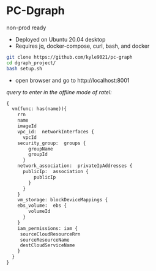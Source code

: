 # PC-Dgraph 
non-prod ready

* Deployed on Ubuntu 20.04 desktop 
* Requires jq, docker-compose, curl, bash, and docker



```bash
git clone https://github.com/kyle9021/pc-graph
cd dgraph_project/
bash setup.sh
```

* open browser and go to http://localhost:8001

_query to enter in the offline mode of ratel:_

```graphql
{
  vm(func: has(name)){
    rrn
    name
    imageId
    vpc_id:  networkInterfaces {
      vpcId
    security_group:  groups {
        groupName
        groupId
      }
    network_association:  privateIpAddresses {
      publicIp:  association {
          publicIp
        }
      }
    }
    vm_storage: blockDeviceMappings {
    ebs_volume:  ebs {
        volumeId
      }
    }
    iam_permissions: iam {
     sourceCloudResourceRrn
     sourceResourceName
     destCloudServiceName
    }
  }
}
```

